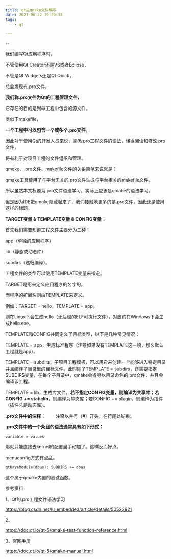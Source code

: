 ```yaml
---
title: qt之qmake文件编写
date: 2021-06-22 19:39:33
tags:
	- qt

---
```


--

我们编写Qt应用程序时，

不管使用Qt Creator还是VS或者Eclipse，

不管是Qt Widgets还是Qt Quick，

总会发现有.pro文件，

**我们称.pro文件为Qt的工程管理文件，**

它存在的目的是列举工程中包含的源文件。

类似于makefile，

**一个工程中可以包含一个或多个.pro文件。**

因此对于使用Qt的开发人员来说，熟悉.pro工程文件的语法，懂得阅读和修改.pro文件，

将有利于对项目工程的文件组织和管理。



qmake、.pro文件、makefile文件的关系简单来说就是：

qmake工具使用了与平台无关的.pro文件生成与平台相关的makefile文件。



所以虽然本文标题为.pro文件语法学习，实际上应该是qmake的语法学习，

但是因为IDE把qmake隐藏起来了，我们接触地更多的是.pro文件，因此还是使用这样的标题。



**TARGET变量 & TEMPLATE变量 & CONFIG变量：**

首先我们需要知道工程文件主要分为三种：

app（单独的应用程序）

lib（静态或动态库）

subdirs（递归编译）。

工程文件的类型可以使用TEMPLATE变量来指定。



TARGET是用来定义应用程序的名字的，

而程序的扩展名则由TEMPLATE来定义。

例如：TARGET = hello，TEMPLATE = app，

则在Linux下会生成hello（无后缀的ELF可执行文件），对应的在Windows下会生成hello.exe。



TEMPLATE和CONFIG共同定义了目标类型，以下是几种常见情况：

TEMPLATE = app，生成标准程序（注意如果没有TEMPLATE这一项，那么默认工程就是app）。

TEMPLATE = subdirs，子项目工程模板，可以用它来创建一个能够进入特定目录并且编译子目录里的目标文件。此时除了TEMPLATE = subdirs，还需要指定SUBDIRS变量，在每个子目录中，qmake会搜寻以目录命名的.pro文件，并且会编译该工程。

TEMPLATE = lib，生成库文件，**若不指定CONFIG变量，则编译为共享库；若CONFIG += staticlib**，则编译为静态库；若CONFIG += plugin，则编译为插件（插件总是动态库）。


**.pro文件中的注释：**
　　注释以井号（#）开头，在行尾处结束。

**.pro文件中的一个条目的语法通常具有如下形式：**

```
variable = values
```

那就只能直接去kernel的配置里手动加了。这样反而好点。

menuconfig方式有点乱。



```
qtHaveModule(dbus): SUBDIRS += dbus
```

这个属于qmake内置的测试函数。





参考资料

1、Qt的.pro工程文件语法学习

https://blog.csdn.net/lu_embedded/article/details/50522921

2、

https://doc.qt.io/qt-5/qmake-test-function-reference.html

3、官网手册

https://doc.qt.io/qt-5/qmake-manual.html
